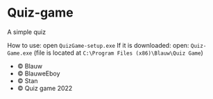 # Quiz-game
A simple quiz

How to use: open `QuizGame-setup.exe`
If it is downloaded: open: `Quiz-Game.exe` (file is located at `C:\Program Files (x86)\Blauw\Quiz Game`)

- © Blauw
- © BlauweEboy
- © Stan
- © Quiz game 2022
